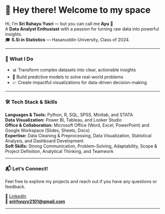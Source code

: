 # 🌸 Hey there! Welcome to my space


Hi, I’m **Sri Rahayu Yusri** — but you can call me **Ayu** 🌿  
A **Data Analyst Enthusiast** with a passion for turning raw data into powerful insights.  
🎓 **S.Si in Statistics** — Hasanuddin University, Class of 2024.  

---

### **🚀 What I Do**

- 📊 Transform complex datasets into clear, actionable insights  
- 🧮 Build predictive models to solve real-world problems  
- 📈 Create impactful visualizations for data-driven decision-making  

---

### **🛠 Tech Stack & Skills**

**Languages & Tools:** Python, R, SQL, SPSS, Minitab, and STATA  
**Data Visualization:** Power BI, Tableau, and Looker Studio  
**Office & Collaboration:** Microsoft Office (Word, Excel, PowerPoint) and Google Workspace (Slides, Sheets, Docs)  
**Expertise:** Data Cleaning & Preprocessing, Data Visualization, Statistical Analysis, and Dashboard Development  
**Soft Skills:** Strong Communication, Problem-Solving, Adaptability, Scope & Project Definition, Analytical Thinking, and Teamwork

---

### **📬 Let’s Connect!**

Feel free to explore my projects and reach out if you have any questions or feedback. 

💼 [LinkedIn](https://www.linkedin.com/in/srirahayuy/)  
📧 **srirhyuyy2101@gmail.com**  

---
